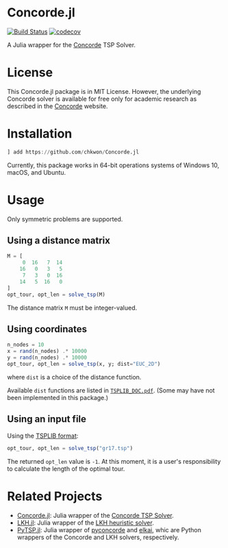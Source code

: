 # Concorde.jl


[![Build Status](https://github.com/chkwon/Concorde.jl/workflows/CI/badge.svg?branch=master)](https://github.com/chkwon/Concorde.jl/actions?query=workflow%3ACI)
[![codecov](https://codecov.io/gh/chkwon/Concorde.jl/branch/master/graph/badge.svg)](https://codecov.io/gh/chkwon/Concorde.jl)


A Julia wrapper for the [Concorde](http://www.math.uwaterloo.ca/tsp/concorde.html) TSP Solver.

# License

This Concorde.jl package is in MIT License. However, the underlying Concorde solver is available for free only for academic research as described in the [Concorde](http://www.math.uwaterloo.ca/tsp/concorde.html) website.

# Installation

```julia
] add https://github.com/chkwon/Concorde.jl
```

Currently, this package works in 64-bit operations systems of Windows 10, macOS, and Ubuntu. 

# Usage

Only symmetric problems are supported. 


## Using a distance matrix

```julia
M = [
     0  16   7  14
    16   0   3   5
     7   3   0  16
    14   5  16   0 
]
opt_tour, opt_len = solve_tsp(M)
```
The distance matrix `M` must be integer-valued.

## Using coordinates

```julia
n_nodes = 10
x = rand(n_nodes) .* 10000
y = rand(n_nodes) .* 10000
opt_tour, opt_len = solve_tsp(x, y; dist="EUC_2D")
```
where `dist` is a choice of the distance function. 

Available `dist` functions are listed in [`TSPLIB_DOC.pdf`](http://akira.ruc.dk/~keld/research/LKH/LKH-2.0/DOC/TSPLIB_DOC.pdf). (Some may have not been implemented in this package.)

## Using an input file 

Using the [TSPLIB format](http://akira.ruc.dk/~keld/research/LKH/LKH-2.0/DOC/TSPLIB_DOC.pdf):
```julia
opt_tour, opt_len = solve_tsp("gr17.tsp")
```
The returned `opt_len` value is `-1`. At this moment, it is a user's responsibility to calculate the length of the optimal tour.

# Related Projects

- [Concorde.jl](https://github.com/chkwon/Concorde.jl): Julia wrapper of the [Concorde TSP Solver](http://www.math.uwaterloo.ca/tsp/concorde/index.html).
- [LKH.jl](https://github.com/chkwon/LKH.jl): Julia wrapper of the [LKH heuristic solver](http://webhotel4.ruc.dk/~keld/research/LKH/).
- [PyTSP.jl](https://github.com/chkwon/PyTSP.jl): Julia wrapper of [pyconcorde](https://github.com/jvkersch/pyconcorde) and [elkai](https://github.com/filipArena/elkai), whic are Python wrappers of the Concorde and LKH solvers, respectively.


